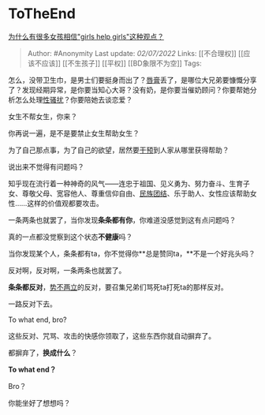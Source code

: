 # ToTheEnd
[为什么有很多女孩相信"girls help girls"这种观点？](https://www.zhihu.com/question/536653100/answer/2543797753)

> Author: #Anonymity 
Last update: *02/07/2022* 
Links: [[不合理权]] [[应该不应该]] [[不生孩子]] [[平权]] [[BD象限不为空]]
Tags: 

怎么，没带卫生巾，是男士们要挺身而出了？[唇膏](https://www.zhihu.com/search?q=%E5%94%87%E8%86%8F&search_source=Entity&hybrid_search_source=Entity&hybrid_search_extra=%7B%22sourceType%22%3A%22answer%22%2C%22sourceId%22%3A2543797753%7D)丢了，是哪位大兄弟要慷慨分享了？发现经期异常，是你要当知心大哥？没有奶，是你要当催奶顾问？你要帮她分析怎么处理[性骚扰](https://www.zhihu.com/search?q=%E6%80%A7%E9%AA%9A%E6%89%B0&search_source=Entity&hybrid_search_source=Entity&hybrid_search_extra=%7B%22sourceType%22%3A%22answer%22%2C%22sourceId%22%3A2543797753%7D)？你要陪她去谈恋爱？

女生不帮女生，你来？

你再说一遍，是不是要禁止女生帮助女生？

为了自己那点事，为了自己的欲望，居然要[干预](https://www.zhihu.com/search?q=%E5%B9%B2%E9%A2%84&search_source=Entity&hybrid_search_source=Entity&hybrid_search_extra=%7B%22sourceType%22%3A%22answer%22%2C%22sourceId%22%3A2543797753%7D)到人家从哪里获得帮助？

说出来不觉得有问题吗？

  

  

知乎现在流行着一种神奇的风气——连忠于祖国、见义勇为、努力奋斗、生育子女、尊敬父母、宽容他人、尊重信仰自由、[民族团结](https://www.zhihu.com/search?q=%E6%B0%91%E6%97%8F%E5%9B%A2%E7%BB%93&search_source=Entity&hybrid_search_source=Entity&hybrid_search_extra=%7B%22sourceType%22%3A%22answer%22%2C%22sourceId%22%3A2543797753%7D)、乐于助人、女性应该帮助女性……这样的价值观都要攻击。

一条两条也就罢了，当你发现**条条都有你**，你难道没感觉到这有点问题吗？

真的一点都没觉察到这个状态**不健康**吗？

当你发现某个人，条条都有ta，你不觉得你**总是赞同ta，**不是一个好兆头吗？

反对啊，反对啊，一条两条也就罢了。

**条条都反对**，[势不两立](https://www.zhihu.com/search?q=%E5%8A%BF%E4%B8%8D%E4%B8%A4%E7%AB%8B&search_source=Entity&hybrid_search_source=Entity&hybrid_search_extra=%7B%22sourceType%22%3A%22answer%22%2C%22sourceId%22%3A2543797753%7D)的反对，要召集兄弟们骂死ta打死ta的那样反对。

一路反对下去。

To what end, bro?

  

这些反对、咒骂、攻击的快感你领取了，这些东西你就自动摒弃了。

都摒弃了，**换成什么**？

  

**To what end？**

Bro？

  

你能坐好了想想吗？

